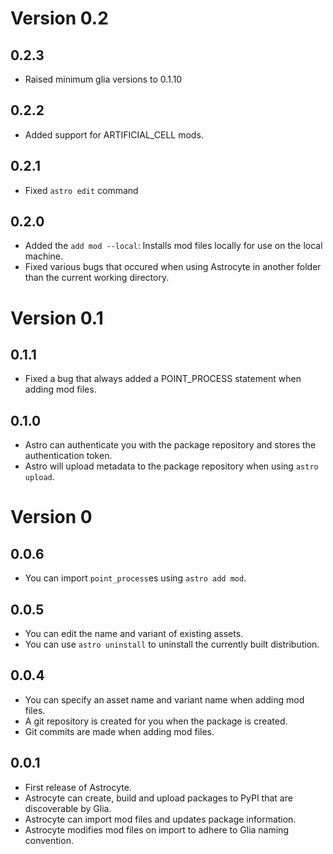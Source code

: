 # Version 0.2

## 0.2.3

* Raised minimum glia versions to 0.1.10

## 0.2.2

* Added support for ARTIFICIAL_CELL mods.

## 0.2.1

* Fixed `astro edit` command

## 0.2.0

* Added the `add mod --local`: Installs mod files locally for use on the local machine.
* Fixed various bugs that occured when using Astrocyte in another folder than the current
  working directory.

# Version 0.1

## 0.1.1

* Fixed a bug that always added a POINT_PROCESS statement when adding mod files.

## 0.1.0

* Astro can authenticate you with the package repository and stores the
  authentication token.
* Astro will upload metadata to the package repository when using `astro upload`.

# Version 0

## 0.0.6

* You can import `point_process`es using `astro add mod`.

## 0.0.5

* You can edit the name and variant of existing assets.
* You can use `astro uninstall` to uninstall the currently built distribution.

## 0.0.4

* You can specify an asset name and variant name when adding mod files.
* A git repository is created for you when the package is created.
* Git commits are made when adding mod files.

## 0.0.1

* First release of Astrocyte.
* Astrocyte can create, build and upload packages to PyPI that are discoverable
  by Glia.
* Astrocyte can import mod files and updates package information.
* Astrocyte modifies mod files on import to adhere to Glia naming convention.
